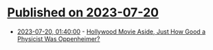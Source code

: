 # [Published on 2023-07-20](index.md)

* [2023-07-20, 01:40:00](https://entertainment.slashdot.org/story/23/07/19/2119225/hollywood-movie-aside-just-how-good-a-physicist-was-oppenheimer?utm_source=rss1.0mainlinkanon&utm_medium=feed) - [Hollywood Movie Aside, Just How Good a Physicist Was Oppenheimer?](https://entertainment.slashdot.org/story/23/07/19/2119225/hollywood-movie-aside-just-how-good-a-physicist-was-oppenheimer?utm_source=rss1.0mainlinkanon&utm_medium=feed)

